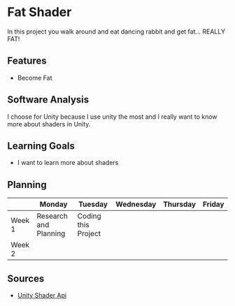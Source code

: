 # Fat Shader

In this project you walk around and eat dancing rabbit and get fat... REALLY FAT!

## Features
- Become Fat

## Software Analysis 
I choose for Unity because I use unity the most and I really want to know more about shaders in Unity.

## Learning Goals 
- I want to learn more about shaders

## Planning 

| | Monday | Tuesday | Wednesday | Thursday | Friday |
| --- | --- | --- | --- | --- | --- |
|Week 1 | Research and Planning | Coding this Project
|Week 2 |

## Sources

- [Unity Shader Api](https://docs.unity3d.com/Manual/SL-SurfaceShaderExamples.html)
